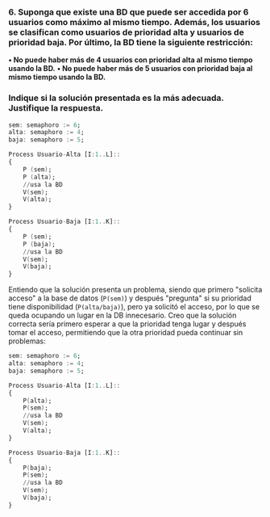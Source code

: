 ### 6. Suponga que existe una BD que puede ser accedida por 6 usuarios como máximo al mismo tiempo. Además, los usuarios se clasifican como usuarios de prioridad alta y usuarios de prioridad baja. Por último, la BD tiene la siguiente restricción:

**• No puede haber más de 4 usuarios con prioridad alta al mismo tiempo usando la BD.**
**• No puede haber más de 5 usuarios con prioridad baja al mismo tiempo usando la BD.**

### Indique si la solución presentada es la más adecuada. Justifique la respuesta.

```ada
sem: semaphoro := 6;
alta: semaphoro := 4;
baja: semaphoro := 5;

Process Usuario-Alta [I:1..L]::
{
    P (sem);
    P (alta);
    //usa la BD
    V(sem);
    V(alta);
}

Process Usuario-Baja [I:1..K]::
{
    P (sem);
    P (baja);
    //usa la BD
    V(sem);
    V(baja);
}
```

Entiendo que la solución presenta un problema, siendo que primero "solicita acceso" a la base de datos (```P(sem)```) y después "pregunta" si su prioridad tiene disponibilidad (```P(alta/baja)```), pero ya solicitó el acceso, por lo que se queda ocupando un lugar en la DB innecesario. Creo que la solución correcta sería primero esperar a que la prioridad tenga lugar y después tomar el acceso, permitiendo que la otra prioridad pueda continuar sin problemas:

```ada
sem: semaphoro := 6;
alta: semaphoro := 4;
baja: semaphoro := 5;

Process Usuario-Alta [I:1..L]::
{
    P(alta);
    P(sem);
    //usa la BD
    V(sem);
    V(alta);
}

Process Usuario-Baja [I:1..K]::
{
    P(baja);
    P(sem);
    //usa la BD
    V(sem);
    V(baja);
}
```